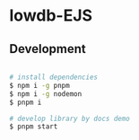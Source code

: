 # lowdb-EJS

## Development

```bash

# install dependencies
$ npm i -g pnpm
$ npm i -g nodemon
$ pnpm i

# develop library by docs demo
$ pnpm start
```
